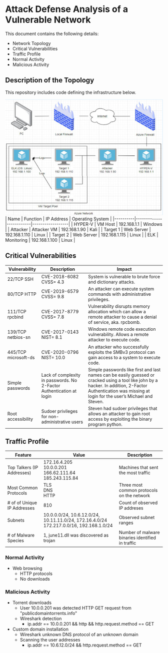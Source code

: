 
# Attack Defense Analysis of a Vulnerable Network
This document contains the following details: 

- Network Topology 
-  Critical Vulnerabilities 
- Traffic Profile
- Normal Activity 
- Malicious Activity 


## Description of the Topology
This repository includes code defining the infrastructure below. 

![](https://github.com/ActualSalt/Attack-Defense-Analysis-of-a-Vulnerable-Network/blob/main/images/network_topology.png?raw=true)
| Name     |   Function  | IP Address | Operating System |
|----------|-------------|------------|------------------|
| HYPER-V |   VM Host   | 192.168.1.1   | Windows            |
| Attacker    | Attacker VM  | 192.168.1.90  | Kali             |
| Target 1   | Web Server  | 192.168.1.110  | Linux            |
| Target 2   | Web Server  | 192.168.1.115  | Linux            |
| ELK      | Monitoring  | 192.168.1.100   | Linux            |

## Critical Vulnerabilities
| Vulnerability   |   Description  |  Impact |
|----------|-------------|------------------|
| 22/TCP SSH |  CVE-2018-6082 CVSS= 4.3    |    System is vulnerable to brute force and dictionary attacks. |
| 80/TCP HTTP |   CVE-2019-6579 CVSS= 9.8   |  An attacker can execute system commands with administrative privileges.   |
| 111/TCP rpcbind |   CVE-2017-8779 CVSS= 7.8   | Vulnerability disrupts memory allocation which can allow a remote attacker to cause a denial of service, aka. rpcbomb.    |
| 139/TCP netbios-sn |   CVE-2017-0143 NIST= 8.1   |   Windows remote code execution vulnerability. Allows a remote attacker to execute code.  |
| 445/TCP microsoft-ds |   CVE-2020-0796 NIST= 10.0   |  An attacker who successfully exploits the SMBv3 protocol can gain access to a system to execute code.   |
| Simple passwords |   Lack of complexity in passwords. No 2-Factor Authentication at login   |  Simple passwords like first and last names can be easily guessed or cracked using a tool like john by a hacker. In addition, 2-Factor Authentication was missing at login for the user’s Michael and Steven.   |
| Root accessibility |   Sudoer privileges for non-administrative users   |   Steven had sudoer privileges that allows an attacker to gain root access by exploiting the binary program python.  |

## Traffic Profile 
| Feature   |   Value  |  Description |
|----------|-------------|------------------|
|Top Talkers (IP Addresses) | 172.16.4.205 <br> 10.0.0.201 <br>166.62.111.64 <br>185.243.115.84 | Machines that sent the most traffic  | 
|Most Common Protocols | TLS<br>DNS<br>HTTP |Three most common protocols on the network| 
|# of of Unique IP Addresses | 810 | Count of observed IP addreses |
|Subnets| 10.0.0.0/24, 10.6.12.0/24, 10.11.11.0/24, 172.16.4.0/24 172.217.0.0/16, 192.168.1.0/24 | Observed subnet ranges |
|# of Malware Species | 1, june11.dll was discovered as trojan | Number of malware binaries identified in traffic|

### Normal Activity 
- Web browsing 
	- HTTP protocols 
	- No downloads 

### Malicious Activity 
- Torrent downloads 
	- User 10.0.0.201 was detected HTTP GET request from "publicdomaintorrents.info"
    - Wireshark detection 
        - ip.addr == 10.0.0.201 && http && http.request.method == GET 
- Custom domain installation 
    - Wireshark unknown DNS protocol of an unknown domain 
    - Scanning the user addresses 
        - ip.addr == 10.6.12.0/24 && http.request.method == GET 
